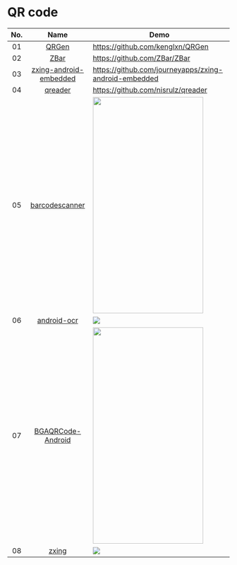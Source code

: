 QR code
======================
No. | Name | Demo
:---: | :---: | ---
01| [QRGen](https://github.com/kenglxn/QRGen) | https://github.com/kenglxn/QRGen
02| [ZBar](https://github.com/ZBar/ZBar) | https://github.com/ZBar/ZBar
03| [zxing-android-embedded](https://github.com/journeyapps/zxing-android-embedded) | https://github.com/journeyapps/zxing-android-embedded
04| [qreader](https://github.com/nisrulz/qreader) | https://github.com/nisrulz/qreader
05| [barcodescanner](https://github.com/dm77/barcodescanner) | <img src="https://camo.githubusercontent.com/896dff01d1554df3db30e3148918ad185dc48ac8/68747470733a2f2f7261772e6769746875622e636f6d2f646d37372f626172636f64657363616e6e65722f6d61737465722f73637265656e73686f74732f6d61696e5f61637469766974792e706e67" width="250" height="490">
06| [android-ocr](https://github.com/rmtheis/android-ocr) | ![](https://camo.githubusercontent.com/757e20ff49213fb230eef31c4a982ed886cf0a7f/687474703a2f2f696d672e796f75747562652e636f6d2f76692f464f536769506a477778342f302e6a7067)
07| [BGAQRCode-Android](https://github.com/bingoogolapple/BGAQRCode-Android) | <img src="https://cloud.githubusercontent.com/assets/8949716/17475203/5d788730-5d8c-11e6-836a-61e885e05453.gif" width="250" height="490">
08| [zxing](https://github.com/zxing/zxing) | ![](https://camo.githubusercontent.com/cd92fcc87ebc531c60edc667da4a77b90c004ff0/68747470733a2f2f7261772e6769746875622e636f6d2f77696b692f7a78696e672f7a78696e672f7a78696e672d6c6f676f2e706e67)
